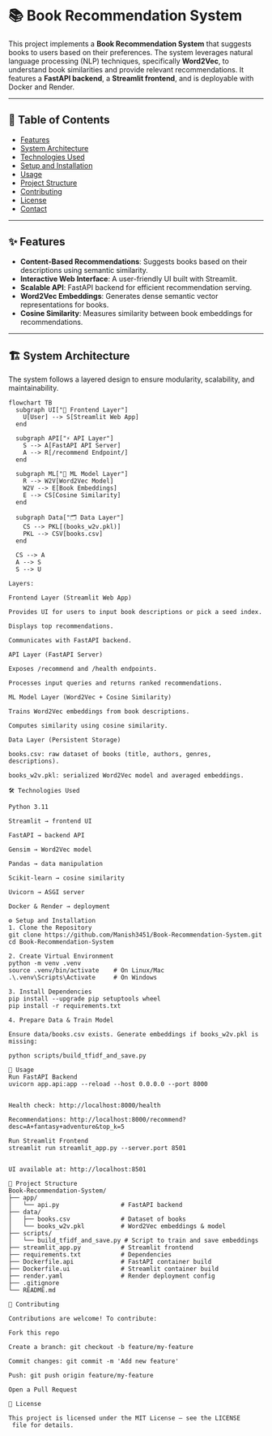 # 📚 Book Recommendation System

This project implements a **Book Recommendation System** that suggests books to users based on their preferences. The system leverages natural language processing (NLP) techniques, specifically **Word2Vec**, to understand book similarities and provide relevant recommendations. It features a **FastAPI backend**, a **Streamlit frontend**, and is deployable with Docker and Render.

---

## 📑 Table of Contents
- [Features](#features)
- [System Architecture](#system-architecture)
- [Technologies Used](#technologies-used)
- [Setup and Installation](#setup-and-installation)
- [Usage](#usage)
- [Project Structure](#project-structure)
- [Contributing](#contributing)
- [License](#license)
- [Contact](#contact)

---

## ✨ Features
- **Content-Based Recommendations**: Suggests books based on their descriptions using semantic similarity.
- **Interactive Web Interface**: A user-friendly UI built with Streamlit.
- **Scalable API**: FastAPI backend for efficient recommendation serving.
- **Word2Vec Embeddings**: Generates dense semantic vector representations for books.
- **Cosine Similarity**: Measures similarity between book embeddings for recommendations.

---

## 🏗️ System Architecture

The system follows a layered design to ensure modularity, scalability, and maintainability.

```mermaid
flowchart TB
  subgraph UI["🎨 Frontend Layer"]
    U[User] --> S[Streamlit Web App]
  end

  subgraph API["⚡ API Layer"]
    S --> A[FastAPI API Server]
    A --> R[/recommend Endpoint/]
  end

  subgraph ML["🧠 ML Model Layer"]
    R --> W2V[Word2Vec Model]
    W2V --> E[Book Embeddings]
    E --> CS[Cosine Similarity]
  end

  subgraph Data["🗂️ Data Layer"]
    CS --> PKL[(books_w2v.pkl)]
    PKL --> CSV[books.csv]
  end

  CS --> A
  A --> S
  S --> U

Layers:

Frontend Layer (Streamlit Web App)

Provides UI for users to input book descriptions or pick a seed index.

Displays top recommendations.

Communicates with FastAPI backend.

API Layer (FastAPI Server)

Exposes /recommend and /health endpoints.

Processes input queries and returns ranked recommendations.

ML Model Layer (Word2Vec + Cosine Similarity)

Trains Word2Vec embeddings from book descriptions.

Computes similarity using cosine similarity.

Data Layer (Persistent Storage)

books.csv: raw dataset of books (title, authors, genres, descriptions).

books_w2v.pkl: serialized Word2Vec model and averaged embeddings.

🛠️ Technologies Used

Python 3.11

Streamlit → frontend UI

FastAPI → backend API

Gensim → Word2Vec model

Pandas → data manipulation

Scikit-learn → cosine similarity

Uvicorn → ASGI server

Docker & Render → deployment

⚙️ Setup and Installation
1. Clone the Repository
git clone https://github.com/Manish3451/Book-Recommendation-System.git
cd Book-Recommendation-System

2. Create Virtual Environment
python -m venv .venv
source .venv/bin/activate    # On Linux/Mac
.\.venv\Scripts\Activate     # On Windows

3. Install Dependencies
pip install --upgrade pip setuptools wheel
pip install -r requirements.txt

4. Prepare Data & Train Model

Ensure data/books.csv exists. Generate embeddings if books_w2v.pkl is missing:

python scripts/build_tfidf_and_save.py

🚀 Usage
Run FastAPI Backend
uvicorn app.api:app --reload --host 0.0.0.0 --port 8000


Health check: http://localhost:8000/health

Recommendations: http://localhost:8000/recommend?desc=A+fantasy+adventure&top_k=5

Run Streamlit Frontend
streamlit run streamlit_app.py --server.port 8501


UI available at: http://localhost:8501

📂 Project Structure
Book-Recommendation-System/
├── app/
│   └── api.py                 # FastAPI backend
├── data/
│   ├── books.csv              # Dataset of books
│   └── books_w2v.pkl          # Word2Vec embeddings & model
├── scripts/
│   └── build_tfidf_and_save.py # Script to train and save embeddings
├── streamlit_app.py           # Streamlit frontend
├── requirements.txt           # Dependencies
├── Dockerfile.api             # FastAPI container build
├── Dockerfile.ui              # Streamlit container build
├── render.yaml                # Render deployment config
├── .gitignore
└── README.md

🤝 Contributing

Contributions are welcome! To contribute:

Fork this repo

Create a branch: git checkout -b feature/my-feature

Commit changes: git commit -m 'Add new feature'

Push: git push origin feature/my-feature

Open a Pull Request

📜 License

This project is licensed under the MIT License — see the LICENSE
 file for details.
